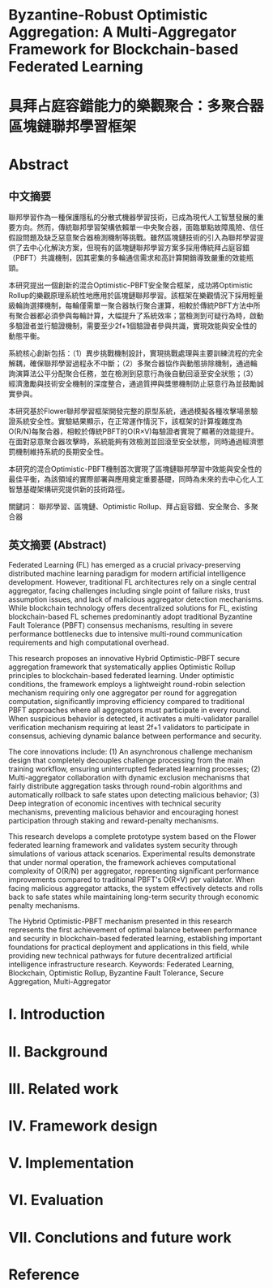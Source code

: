 # Byzantine-Robust Optimistic Aggregation: A Multi-Aggregator Framework for Blockchain-based Federated Learning
# 具拜占庭容錯能力的樂觀聚合：多聚合器區塊鏈聯邦學習框架
# Abstract
## 中文摘要

聯邦學習作為一種保護隱私的分散式機器學習技術，已成為現代人工智慧發展的重要方向。然而，傳統聯邦學習架構依賴單一中央聚合器，面臨單點故障風險、信任假設問題及缺乏惡意聚合器檢測機制等挑戰。雖然區塊鏈技術的引入為聯邦學習提供了去中心化解決方案，但現有的區塊鏈聯邦學習方案多採用傳統拜占庭容錯（PBFT）共識機制，因其密集的多輪通信需求和高計算開銷導致嚴重的效能瓶頸。

本研究提出一個創新的混合Optimistic-PBFT安全聚合框架，成功將Optimistic Rollup的樂觀原理系統性地應用於區塊鏈聯邦學習。該框架在樂觀情況下採用輕量級輪詢選擇機制，每輪僅需單一聚合器執行聚合運算，相較於傳統PBFT方法中所有聚合器都必須參與每輪計算，大幅提升了系統效率；當檢測到可疑行為時，啟動多驗證者並行驗證機制，需要至少2f+1個驗證者參與共識，實現效能與安全性的動態平衡。

系統核心創新包括：（1）異步挑戰機制設計，實現挑戰處理與主要訓練流程的完全解耦，確保聯邦學習過程永不中斷；（2）多聚合器協作與動態排除機制，通過輪詢演算法公平分配聚合任務，並在檢測到惡意行為後自動回滾至安全狀態；（3）經濟激勵與技術安全機制的深度整合，通過質押與獎懲機制防止惡意行為並鼓勵誠實參與。

本研究基於Flower聯邦學習框架開發完整的原型系統，通過模擬各種攻擊場景驗證系統安全性。實驗結果顯示，在正常運作情況下，該框架的計算複雜度為O(R/N)每聚合器，相較於傳統PBFT的O(R×V)每驗證者實現了顯著的效能提升。在面對惡意聚合器攻擊時，系統能夠有效檢測並回滾至安全狀態，同時通過經濟懲罰機制維持系統的長期安全性。

本研究的混合Optimistic-PBFT機制首次實現了區塊鏈聯邦學習中效能與安全性的最佳平衡，為該領域的實際部署與應用奠定重要基礎，同時為未來的去中心化人工智慧基礎架構研究提供新的技術路徑。

關鍵詞： 聯邦學習、區塊鏈、Optimistic Rollup、拜占庭容錯、安全聚合、多聚合器

## 英文摘要 (Abstract)
Federated Learning (FL) has emerged as a crucial privacy-preserving distributed machine learning paradigm for modern artificial intelligence development. However, traditional FL architectures rely on a single central aggregator, facing challenges including single point of failure risks, trust assumption issues, and lack of malicious aggregator detection mechanisms. While blockchain technology offers decentralized solutions for FL, existing blockchain-based FL schemes predominantly adopt traditional Byzantine Fault Tolerance (PBFT) consensus mechanisms, resulting in severe performance bottlenecks due to intensive multi-round communication requirements and high computational overhead.

This research proposes an innovative Hybrid Optimistic-PBFT secure aggregation framework that systematically applies Optimistic Rollup principles to blockchain-based federated learning. Under optimistic conditions, the framework employs a lightweight round-robin selection mechanism requiring only one aggregator per round for aggregation computation, significantly improving efficiency compared to traditional PBFT approaches where all aggregators must participate in every round. When suspicious behavior is detected, it activates a multi-validator parallel verification mechanism requiring at least 2f+1 validators to participate in consensus, achieving dynamic balance between performance and security.

The core innovations include: (1) An asynchronous challenge mechanism design that completely decouples challenge processing from the main training workflow, ensuring uninterrupted federated learning processes; (2) Multi-aggregator collaboration with dynamic exclusion mechanisms that fairly distribute aggregation tasks through round-robin algorithms and automatically rollback to safe states upon detecting malicious behavior; (3) Deep integration of economic incentives with technical security mechanisms, preventing malicious behavior and encouraging honest participation through staking and reward-penalty mechanisms.

This research develops a complete prototype system based on the Flower federated learning framework and validates system security through simulations of various attack scenarios. Experimental results demonstrate that under normal operation, the framework achieves computational complexity of O(R/N) per aggregator, representing significant performance improvements compared to traditional PBFT's O(R×V) per validator. When facing malicious aggregator attacks, the system effectively detects and rolls back to safe states while maintaining long-term security through economic penalty mechanisms.

The Hybrid Optimistic-PBFT mechanism presented in this research represents the first achievement of optimal balance between performance and security in blockchain-based federated learning, establishing important foundations for practical deployment and applications in this field, while providing new technical pathways for future decentralized artificial intelligence infrastructure research.
Keywords: Federated Learning, Blockchain, Optimistic Rollup, Byzantine Fault Tolerance, Secure Aggregation, Multi-Aggregator

# I. Introduction
# II. Background
# III. Related work
# IV. Framework design
# V. Implementation
# VI. Evaluation
# VII. Conclutions and future work
# Reference
